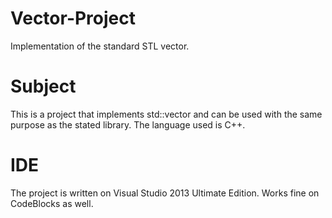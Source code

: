 # Vector-Project
Implementation of the standard STL vector.

# Subject

This is a project that implements std::vector and can be used with the same purpose as the stated library. The language used is C++. 

# IDE

The project is written on Visual Studio 2013 Ultimate Edition. Works fine on CodeBlocks as well.
